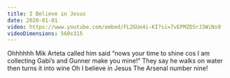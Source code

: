 ```yaml
---
title: I Believe in Jesus
date: 2020-01-01
video: https://www.youtube.com/embed/FL2GUe4i-KI?si=7vEPMZD5rJ3WiNs9
videoDimensions: 560x315
---
```


Ohhhhhh
Mik Arteta called him
said “nows your time to shine
cos I am collecting Gabi’s
and Gunner make you mine!”
They say he walks on water
then turns it into wine
Oh I believe in Jesus
The Arsenal number nine!
